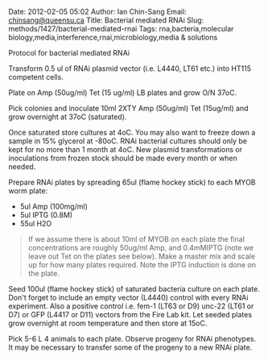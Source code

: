 Date: 2012-02-05 05:02
Author: Ian Chin-Sang
Email: chinsang@queensu.ca
Title: Bacterial mediated RNAi
Slug: methods/1427/bacterial-mediated-rnai
Tags: rna,bacteria,molecular biology,media,interference,rnai,microbiology,media &amp; solutions

Protocol for bacterial mediated RNAi









Transform 0.5 ul of RNAi plasmid vector (i.e. L4440, LT61 etc.) into HT115 competent cells.



Plate on Amp (50ug/ml) Tet (15 ug/ml) LB plates and grow O/N 37oC.



Pick colonies and  inoculate 10ml 2XTY Amp (50ug/ml) Tet (15ug/ml) and grow overnight at 37oC (saturated).



Once saturated store cultures at 4oC. You may also want to freeze down a sample in 15% glycerol at -80oC. RNAi bacterial cultures should only be kept for no more than 1 month at 4oC. New plasmid transformations or inoculations from frozen stock should be made every month or when needed.



Prepare RNAi plates by spreading 65ul (flame hockey stick) to each MYOB worm plate:

* 5ul Amp (100mg/ml)
* 5ul IPTG (0.8M)
* 55ul H2O



>If we assume there is about 10ml of MYOB on each plate the final concentrations are roughly  50ug/ml Amp, and 0.4mMIPTG (note we leave out Tet on the plates see below).  Make a master mix and scale up for how many plates required. Note the IPTG induction is done on the plate.


Seed 100ul (flame hockey stick) of saturated bacteria culture on each plate. Don't forget to include an empty vector (L4440) control with every RNAi  experiment. Also a positive control i.e. fem-1 (LT63 or D9)  unc-22 (LT61 or D7)  or GFP (L4417 or D11) vectors from the Fire Lab kit. Let seeded plates grow overnight at room temperature and then store at 15oC.



Pick 5-6 L 4 animals to each plate. Observe progeny for RNAi phenotypes.  It may be necessary to transfer some of the progeny to a new RNAi plate.






